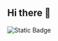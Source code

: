 ## Hi there 👋

<img alt="Static Badge" src="https://img.shields.io/badge/:badgeContent?style=flat&logo=python">
